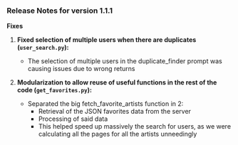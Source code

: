 
### Release Notes for version 1.1.1

**Fixes**

1. **Fixed selection of multiple users when there are duplicates (`user_search.py`):**
   - The selection of multiple users in the duplicate_finder prompt was causing issues due to wrong returns

2. **Modularization to allow reuse of useful functions in the rest of the code (`get_favorites.py`):**
   - Separated the big fetch_favorite_artists function in 2:
      - Retrieval of the JSON favorites data from the server
      - Processing of said data
      - This helped speed up massively the search for users, as we were calculating all the pages for all the artists unneedingly


